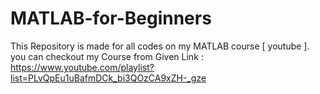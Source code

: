 # MATLAB-for-Beginners
This Repository is made for all codes on my MATLAB course [ youtube ]. you can checkout my Course from Given Link : https://www.youtube.com/playlist?list=PLvQpEu1uBafmDCk_bi3QOzCA9xZH-_gze
